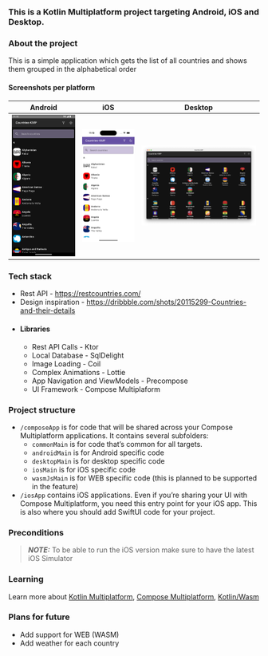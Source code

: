 ### This is a Kotlin Multiplatform project targeting Android, iOS and Desktop.

### About the project

This is a simple application which gets the list of all countries and shows them grouped in the
alphabetical order

#### Screenshots per platform

| Android                        | iOS                    | Desktop                        |
|--------------------------------|------------------------|--------------------------------|
| ![Android](images/android.png) | ![iOS](images/ios.png) | ![Desktop](images/desktop.png) |

### Tech stack

* Rest API - https://restcountries.com/
* Design inspiration - https://dribbble.com/shots/20115299-Countries-and-their-details
* #### Libraries
    - Rest API Calls - Ktor
    - Local Database - SqlDelight
    - Image Loading - Coil
    - Complex Animations - Lottie
    - App Navigation and ViewModels - Precompose
    - UI Framework - Compose Multiplaform

### Project structure

* `/composeApp` is for code that will be shared across your Compose Multiplatform applications.
  It contains several subfolders:
    - `commonMain` is for code that’s common for all targets.
    - `androidMain` is for Android specific code
    - `desktopMain` is for desktop specific code
    - `iosMain` is for iOS specific code
    - `wasmJsMain` is for WEB specific code (this is planned to be supported in the feature)
* `/iosApp` contains iOS applications. Even if you’re sharing your UI with Compose Multiplatform,
  you need this entry point for your iOS app. This is also where you should add SwiftUI code for
  your project.

### Preconditions
> **_NOTE:_** To be able to run the iOS version make sure to have the latest iOS Simulator

### Learning

Learn more
about [Kotlin Multiplatform](https://www.jetbrains.com/help/kotlin-multiplatform-dev/get-started.html),
[Compose Multiplatform](https://github.com/JetBrains/compose-multiplatform/#compose-multiplatform),
[Kotlin/Wasm](https://kotl.in/wasm/)

### Plans for future

* Add support for WEB (WASM)
* Add weather for each country
